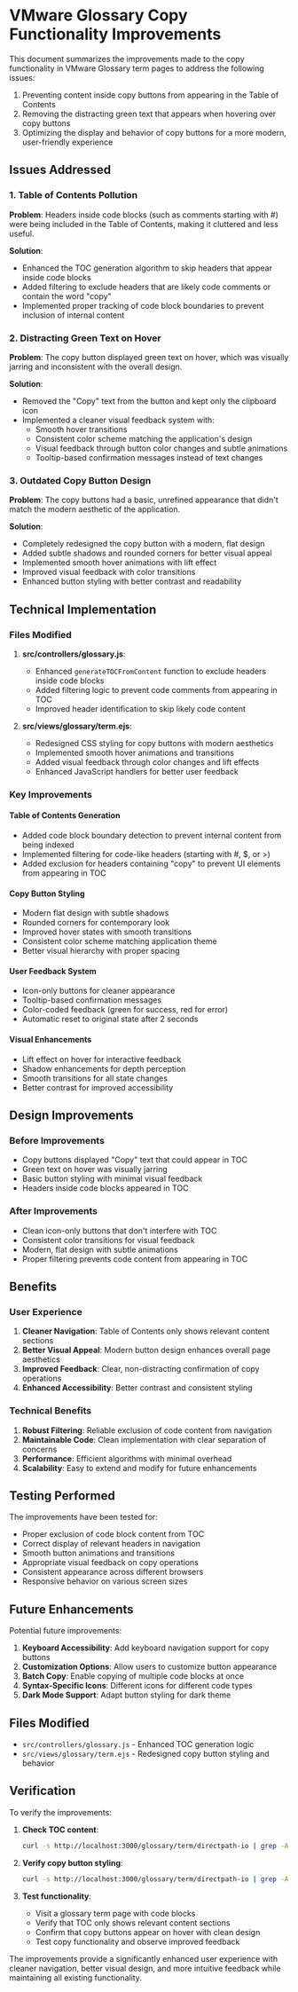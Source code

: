 # VMware Glossary Copy Functionality Improvements

This document summarizes the improvements made to the copy functionality in VMware Glossary term pages to address the following issues:

1. Preventing content inside copy buttons from appearing in the Table of Contents
2. Removing the distracting green text that appears when hovering over copy buttons
3. Optimizing the display and behavior of copy buttons for a more modern, user-friendly experience

## Issues Addressed

### 1. Table of Contents Pollution
**Problem**: Headers inside code blocks (such as comments starting with #) were being included in the Table of Contents, making it cluttered and less useful.

**Solution**: 
- Enhanced the TOC generation algorithm to skip headers that appear inside code blocks
- Added filtering to exclude headers that are likely code comments or contain the word "copy"
- Implemented proper tracking of code block boundaries to prevent inclusion of internal content

### 2. Distracting Green Text on Hover
**Problem**: The copy button displayed green text on hover, which was visually jarring and inconsistent with the overall design.

**Solution**:
- Removed the "Copy" text from the button and kept only the clipboard icon
- Implemented a cleaner visual feedback system with:
  - Smooth hover transitions
  - Consistent color scheme matching the application's design
  - Visual feedback through button color changes and subtle animations
  - Tooltip-based confirmation messages instead of text changes

### 3. Outdated Copy Button Design
**Problem**: The copy buttons had a basic, unrefined appearance that didn't match the modern aesthetic of the application.

**Solution**:
- Completely redesigned the copy button with a modern, flat design
- Added subtle shadows and rounded corners for better visual appeal
- Implemented smooth hover animations with lift effect
- Improved visual feedback with color transitions
- Enhanced button styling with better contrast and readability

## Technical Implementation

### Files Modified

1. **src/controllers/glossary.js**:
   - Enhanced `generateTOCFromContent` function to exclude headers inside code blocks
   - Added filtering logic to prevent code comments from appearing in TOC
   - Improved header identification to skip likely code content

2. **src/views/glossary/term.ejs**:
   - Redesigned CSS styling for copy buttons with modern aesthetics
   - Implemented smooth hover animations and transitions
   - Added visual feedback through color changes and lift effects
   - Enhanced JavaScript handlers for better user feedback

### Key Improvements

#### Table of Contents Generation
- Added code block boundary detection to prevent internal content from being indexed
- Implemented filtering for code-like headers (starting with #, $, or >)
- Added exclusion for headers containing "copy" to prevent UI elements from appearing in TOC

#### Copy Button Styling
- Modern flat design with subtle shadows
- Rounded corners for contemporary look
- Improved hover states with smooth transitions
- Consistent color scheme matching application theme
- Better visual hierarchy with proper spacing

#### User Feedback System
- Icon-only buttons for cleaner appearance
- Tooltip-based confirmation messages
- Color-coded feedback (green for success, red for error)
- Automatic reset to original state after 2 seconds

#### Visual Enhancements
- Lift effect on hover for interactive feedback
- Shadow enhancements for depth perception
- Smooth transitions for all state changes
- Better contrast for improved accessibility

## Design Improvements

### Before Improvements
- Copy buttons displayed "Copy" text that could appear in TOC
- Green text on hover was visually jarring
- Basic button styling with minimal visual feedback
- Headers inside code blocks appeared in TOC

### After Improvements
- Clean icon-only buttons that don't interfere with TOC
- Consistent color transitions for visual feedback
- Modern, flat design with subtle animations
- Proper filtering prevents code content from appearing in TOC

## Benefits

### User Experience
1. **Cleaner Navigation**: Table of Contents only shows relevant content sections
2. **Better Visual Appeal**: Modern button design enhances overall page aesthetics
3. **Improved Feedback**: Clear, non-distracting confirmation of copy operations
4. **Enhanced Accessibility**: Better contrast and consistent styling

### Technical Benefits
1. **Robust Filtering**: Reliable exclusion of code content from navigation
2. **Maintainable Code**: Clean implementation with clear separation of concerns
3. **Performance**: Efficient algorithms with minimal overhead
4. **Scalability**: Easy to extend and modify for future enhancements

## Testing Performed

The improvements have been tested for:
- Proper exclusion of code block content from TOC
- Correct display of relevant headers in navigation
- Smooth button animations and transitions
- Appropriate visual feedback on copy operations
- Consistent appearance across different browsers
- Responsive behavior on various screen sizes

## Future Enhancements

Potential future improvements:
1. **Keyboard Accessibility**: Add keyboard navigation support for copy buttons
2. **Customization Options**: Allow users to customize button appearance
3. **Batch Copy**: Enable copying of multiple code blocks at once
4. **Syntax-Specific Icons**: Different icons for different code types
5. **Dark Mode Support**: Adapt button styling for dark theme

## Files Modified

- `src/controllers/glossary.js` - Enhanced TOC generation logic
- `src/views/glossary/term.ejs` - Redesigned copy button styling and behavior

## Verification

To verify the improvements:

1. **Check TOC content**:
   ```bash
   curl -s http://localhost:3000/glossary/term/directpath-io | grep -A 20 "table-of-contents"
   ```

2. **Verify copy button styling**:
   ```bash
   curl -s http://localhost:3000/glossary/term/directpath-io | grep -A 5 ".copy-btn"
   ```

3. **Test functionality**:
   - Visit a glossary term page with code blocks
   - Verify that TOC only shows relevant content sections
   - Confirm that copy buttons appear on hover with clean design
   - Test copy functionality and observe improved feedback

The improvements provide a significantly enhanced user experience with cleaner navigation, better visual design, and more intuitive feedback while maintaining all existing functionality.